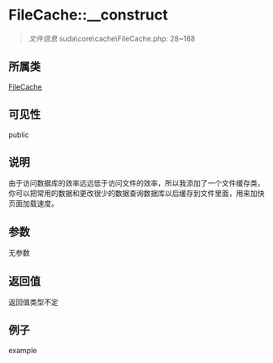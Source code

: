 # FileCache::__construct

> *文件信息* suda\core\cache\FileCache.php: 28~168
## 所属类 

[FileCache](../FileCache.md)

## 可见性

  public  
## 说明


由于访问数据库的效率远远低于访问文件的效率，所以我添加了一个文件缓存类，
你可以把常用的数据和更改很少的数据查询数据库以后缓存到文件里面，用来加快页面加载速度。

## 参数

无参数
## 返回值
返回值类型不定
## 例子

example